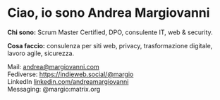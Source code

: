 <h1>Ciao, io sono <strong>Andrea Margiovanni</strong></h1>
<p><strong>Chi sono:</strong> Scrum Master Certified, DPO, consulente IT, web & security.</p>
<p><strong>Cosa faccio:</strong> consulenza per siti web, privacy, trasformazione digitale, lavoro agile, sicurezza.</p>
<p class="lead">
  Mail: <a href="mailto:andrea@margiovanni.com">andrea@margiovanni.com</a><br />
  Fediverse: <a href="https://indieweb.social/@margio" rel="me">https://indieweb.social/@margio</a><br />
  LinkedIn <a href="https://www.linkedin.com/in/andreamargiovanni/">linkedin.com/andreamargiovanni</a><br />
  Messaging: @margio:matrix.org
</p>


